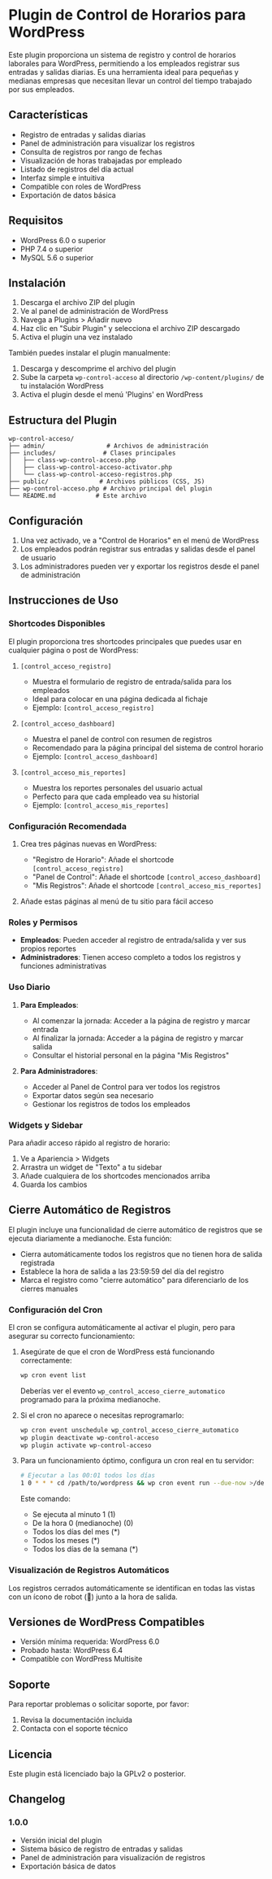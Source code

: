 # Plugin de Control de Horarios para WordPress

Este plugin proporciona un sistema de registro y control de horarios laborales para WordPress, permitiendo a los empleados registrar sus entradas y salidas diarias. Es una herramienta ideal para pequeñas y medianas empresas que necesitan llevar un control del tiempo trabajado por sus empleados.

## Características

- Registro de entradas y salidas diarias
- Panel de administración para visualizar los registros
- Consulta de registros por rango de fechas
- Visualización de horas trabajadas por empleado
- Listado de registros del día actual
- Interfaz simple e intuitiva
- Compatible con roles de WordPress
- Exportación de datos básica

## Requisitos

- WordPress 6.0 o superior
- PHP 7.4 o superior
- MySQL 5.6 o superior

## Instalación

1. Descarga el archivo ZIP del plugin
2. Ve al panel de administración de WordPress
3. Navega a Plugins > Añadir nuevo
4. Haz clic en "Subir Plugin" y selecciona el archivo ZIP descargado
5. Activa el plugin una vez instalado

También puedes instalar el plugin manualmente:

1. Descarga y descomprime el archivo del plugin
2. Sube la carpeta `wp-control-acceso` al directorio `/wp-content/plugins/` de tu instalación WordPress
3. Activa el plugin desde el menú 'Plugins' en WordPress

## Estructura del Plugin

```
wp-control-acceso/
├── admin/                 # Archivos de administración
├── includes/             # Clases principales
│   ├── class-wp-control-acceso.php
│   ├── class-wp-control-acceso-activator.php
│   └── class-wp-control-acceso-registros.php
├── public/              # Archivos públicos (CSS, JS)
├── wp-control-acceso.php # Archivo principal del plugin
└── README.md           # Este archivo
```

## Configuración

1. Una vez activado, ve a "Control de Horarios" en el menú de WordPress
2. Los empleados podrán registrar sus entradas y salidas desde el panel de usuario
3. Los administradores pueden ver y exportar los registros desde el panel de administración

## Instrucciones de Uso

### Shortcodes Disponibles

El plugin proporciona tres shortcodes principales que puedes usar en cualquier página o post de WordPress:

1. `[control_acceso_registro]`
   - Muestra el formulario de registro de entrada/salida para los empleados
   - Ideal para colocar en una página dedicada al fichaje
   - Ejemplo: `[control_acceso_registro]`

2. `[control_acceso_dashboard]`
   - Muestra el panel de control con resumen de registros
   - Recomendado para la página principal del sistema de control horario
   - Ejemplo: `[control_acceso_dashboard]`

3. `[control_acceso_mis_reportes]`
   - Muestra los reportes personales del usuario actual
   - Perfecto para que cada empleado vea su historial
   - Ejemplo: `[control_acceso_mis_reportes]`

### Configuración Recomendada

1. Crea tres páginas nuevas en WordPress:
   - "Registro de Horario": Añade el shortcode `[control_acceso_registro]`
   - "Panel de Control": Añade el shortcode `[control_acceso_dashboard]`
   - "Mis Registros": Añade el shortcode `[control_acceso_mis_reportes]`

2. Añade estas páginas al menú de tu sitio para fácil acceso

### Roles y Permisos

- **Empleados**: Pueden acceder al registro de entrada/salida y ver sus propios reportes
- **Administradores**: Tienen acceso completo a todos los registros y funciones administrativas

### Uso Diario

1. **Para Empleados**:
   - Al comenzar la jornada: Acceder a la página de registro y marcar entrada
   - Al finalizar la jornada: Acceder a la página de registro y marcar salida
   - Consultar el historial personal en la página "Mis Registros"

2. **Para Administradores**:
   - Acceder al Panel de Control para ver todos los registros
   - Exportar datos según sea necesario
   - Gestionar los registros de todos los empleados

### Widgets y Sidebar

Para añadir acceso rápido al registro de horario:
1. Ve a Apariencia > Widgets
2. Arrastra un widget de "Texto" a tu sidebar
3. Añade cualquiera de los shortcodes mencionados arriba
4. Guarda los cambios

## Cierre Automático de Registros

El plugin incluye una funcionalidad de cierre automático de registros que se ejecuta diariamente a medianoche. Esta función:

- Cierra automáticamente todos los registros que no tienen hora de salida registrada
- Establece la hora de salida a las 23:59:59 del día del registro
- Marca el registro como "cierre automático" para diferenciarlo de los cierres manuales

### Configuración del Cron

El cron se configura automáticamente al activar el plugin, pero para asegurar su correcto funcionamiento:

1. Asegúrate de que el cron de WordPress está funcionando correctamente:
   ```bash
   wp cron event list
   ```
   Deberías ver el evento `wp_control_acceso_cierre_automatico` programado para la próxima medianoche.

2. Si el cron no aparece o necesitas reprogramarlo:
   ```bash
   wp cron event unschedule wp_control_acceso_cierre_automatico
   wp plugin deactivate wp-control-acceso
   wp plugin activate wp-control-acceso
   ```

3. Para un funcionamiento óptimo, configura un cron real en tu servidor:
   ```bash
   # Ejecutar a las 00:01 todos los días
   1 0 * * * cd /path/to/wordpress && wp cron event run --due-now >/dev/null 2>&1
   ```
   
   Este comando:
   - Se ejecuta al minuto 1 (1)
   - De la hora 0 (medianoche) (0)
   - Todos los días del mes (*)
   - Todos los meses (*)
   - Todos los días de la semana (*)

### Visualización de Registros Automáticos

Los registros cerrados automáticamente se identifican en todas las vistas con un ícono de robot (🤖) junto a la hora de salida.

## Versiones de WordPress Compatibles

- Versión mínima requerida: WordPress 6.0
- Probado hasta: WordPress 6.4
- Compatible con WordPress Multisite

## Soporte

Para reportar problemas o solicitar soporte, por favor:
1. Revisa la documentación incluida
2. Contacta con el soporte técnico

## Licencia

Este plugin está licenciado bajo la GPLv2 o posterior.

## Changelog

### 1.0.0
- Versión inicial del plugin
- Sistema básico de registro de entradas y salidas
- Panel de administración para visualización de registros
- Exportación básica de datos
